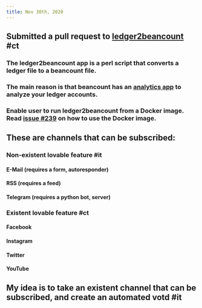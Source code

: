 ```yaml
---
title: Nov 30th, 2020
---
```


## Submitted a pull request to [ledger2beancount](https://github.com/beancount/ledger2beancount) #ct
### The ledger2beancount app is a perl script that converts a ledger file to a beancount file.
### The main reason is that beancount has an [analytics app](https://github.com/beancount/fava) to analyze your ledger accounts.
### Enable user to run ledger2beancount from a Docker image. Read [issue #239](https://github.com/beancount/ledger2beancount/issues/239) on how to use the Docker image.
## These are channels that can be subscribed:
### Non-existent lovable feature #it
#### E-Mail (requires a form, autoresponder)
#### RSS (requires a feed)
#### Telegram (requires a python bot, server)
### Existent lovable feature #ct
#### Facebook
#### Instagram
#### Twitter
#### YouTube
## My idea is to take an existent channel that can be subscribed, and create an automated votd #it
